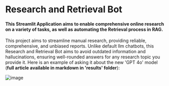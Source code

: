 # Research and Retrieval Bot

#### This Streamlit Application aims to enable comprehensive online research on a variety of tasks, as well as automating the Retrieval process in RAG.

This project aims to streamline manual research, providing reliable, comprehensive, and unbiased reports. Unlike default llm chatbots, this Research and Retrieval Bot aims to avoid outdated information and hallucinations, ensuring well-rounded answers for any research topic you provide it. Here is an example of asking it about the new 'GPT 4o' model (**full article available in markdown in 'results' folder**):  

![image](https://github.com/jackubrick/GenAI/assets/171839384/38e25c3a-7fac-4ec3-9483-017996892419)
